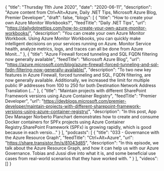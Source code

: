 {
  "title": "Thursday 11th June 2020",
  "date": "2020-06-11",
  "description": "Azure content from Ctrl+Alt+Azure, Daily .NET Tips, Microsoft Azure Blog, Premier Developer",
  "draft": false,
  "blogs": [
    {
      "title": "How to create your own Azure Monitor Workbooks?",
      "feedTitle": "Daily .NET Tips",
      "url": "https://dailydotnettips.com/how-to-create-your-own-azure-monitor-workbooks/",
      "description": "You can create your own Azure Monitor Workbook. Using Azure Monitor Workbooks, you can quickly make intelligent decisions on your services running on Azure. Monitor Service health, analyze metrics, logs, and traces can all be done from Azure Monit..."
    },
    {
      "title": "Azure Firewall forced tunneling and SQL FQDN filtering now generally available",
      "feedTitle": "Microsoft Azure Blog",
      "url": "https://azure.microsoft.com/blog/azure-firewall-forced-tunneling-and-sql-fqdn-filtering-now-generally-available/",
      "description": "To two new key features in Azure Firewall, forced tunneling and SQL, FQDN filtering, are now generally available. Additionally, we increased the limit for multiple public IP addresses from 100 to 250 for both Destination Network Address Translation (..."
    },
    {
      "title": "Maintain projects with different SharePoint Framework versions using Azure Container Registry",
      "feedTitle": "Premier Developer",
      "url": "https://devblogs.microsoft.com/premier-developer/maintain-projects-with-different-sharepoint-framework-versions-using-azure-container-registry/",
      "description": "In this post, App Dev Manager Norberto Planchart demonstrates how to create and consume Docker containers for SPFx projects using Azure Container Registry.SharePoint Framework (SPFx) is growing rapidly, which is good because in each versio..."
    }
  ],
  "podcasts": [
    {
      "title": "033 - Governance with the Azure Resource Graph",
      "feedTitle": "Ctrl+Alt+Azure",
      "url": "https://share.transistor.fm/s/81043d85",
      "description": "In this episode, we talk about the Azure Resource Graph, and how it can help us with our Azure Governance. Tobias and Jussi dive into what it is, and some beneficial use cases from real-world scenarios that they have worked with. "
    }
  ],
  "videos": []
}